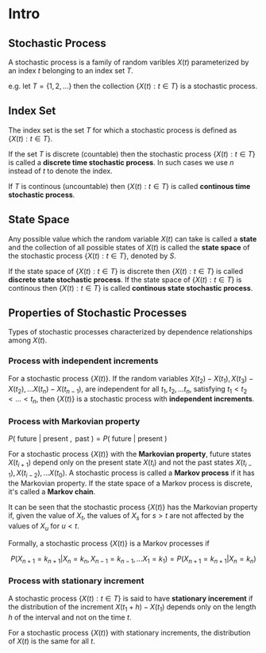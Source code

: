 # Intro
## Stochastic Process
A stochastic process is a family of random varibles $X(t)$ parameterized by an index $t$ belonging to an index set $T$. 

e.g. let $T = \left\{1, 2, ...\right\}$
then the collection $\left\{X(t):t\in T\right\}$ is a stochastic process.

## Index Set
The index set is the set $T$ for which a stochastic process is defined as $\left\{X(t):t\in T\right\}$.

If the set $T$ is discrete (countable) then the stochastic process $\left\{X(t):t\in T\right\}$ is called a **discrete time stochastic process**. In such cases we use $n$ instead of $t$ to denote the index.

If $T$ is continous (uncountable) then $\left\{X(t):t\in T\right\}$ is called **continous time stochastic process**. 

## State Space 
Any possible value which the random variable $X(t)$ can take is called a **state** and the collection of all possible states of $X(t)$ is called the **state space** of the stochastic process $\left\{X(t):t\in T\right\}$, denoted by $S$.

If the state space of $\left\{X(t):t\in T\right\}$ is discrete then  $\left\{X(t):t\in T\right\}$ is called **discrete state stochastic process**. If the state space of $\left\{X(t):t\in T\right\}$ is continous then $\left\{X(t):t\in T\right\}$ is called **continous state stochastic process**.

## Properties of Stochastic Processes
Types of stochastic processes characterized by dependence relationships among $X(t)$.

### Process with independent increments 
For a stochastic process $\left\{X(t)\right\}$. If the random variables $X(t_2)-X(t_1), X(t_3)-X(t_2), ...X(t_n)-X(t_{n-1})$, are independent for all $t_1, t_2, ...t_n$, satisfying $t_1< t_2 < ...<t_n$, then $\left\{X(t)\right\}$ is a stochastic process with **independent increments**.


### Process with Markovian property
$P(\text{ future } | \text{ present }, \text{ past })=P(\text{ future } | \text{ present })$

For a stochastic process $\left\{X(t)\right\}$ with the **Markovian property**, future states $X(t_{i+1})$ depend only on the present state $X(t_i)$ and not the past states $X(t_{i-1}), X(t_{i-2}), ...X(t_{0})$. A stochastic process is called a **Markov process** if it has the Markovian property. If the state space of a Markov process is discrete, it's called a **Markov chain**.

It can be seen that the stochastic process $\left\{X(t)\right\}$ has the Markovian property if, given the value of $X_t$, the values of $X_s$ for $s>t$ are not affected by the values of $X_u$ for $u<t$.

Formally, a stochastic process $\left\{X(t)\right\}$ is a Markov processes if 

$$P(X_{n+1}=k_{n+1}|X_n = k_{n}, X_{n-1} = k_{n-1},...X_{1} = k_{1})=P(X_{n+1}=k_{n+1}|X_n = k_{n})$$

### Process with stationary increment 
A stochastic process $\left\{X(t):t\in T\right\}$ is said to have **stationary incerement** if the distribution of the increment $X(t_1+h)-X(t_1)$ depends only on the length $h$ of the interval and not on the time $t$.

For a stochastic process $\left\{X(t)\right\}$ with stationary increments, the distribution of $X(t)$ is the same for all $t$.